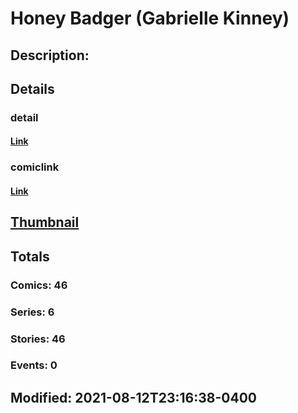 # Honey Badger (Gabrielle Kinney)
## Description: 
## Details
### detail
#### [Link](http://marvel.com/comics/characters/1017844/honey_badger_gabrielle_kinney?utm_campaign=apiRef&utm_source=225578a89fc76f3d20fbffda5d17a88d)
### comiclink
#### [Link](http://marvel.com/comics/characters/1017844/honey_badger_gabrielle_kinney?utm_campaign=apiRef&utm_source=225578a89fc76f3d20fbffda5d17a88d)
## [Thumbnail](http://i.annihil.us/u/prod/marvel/i/mg/b/40/image_not_available.jpg)
## Totals
### Comics: 46
### Series: 6
### Stories: 46
### Events: 0
## Modified: 2021-08-12T23:16:38-0400